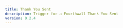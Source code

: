 ```yaml
---
title: Thank You Sent
description: Trigger for a Fourthwall Thank You Sent
version: 0.2.4
---
```

